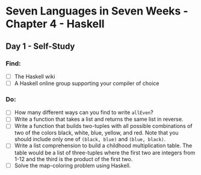 # Seven Languages in Seven Weeks - Chapter 4 - Haskell

## Day 1 - Self-Study

### Find:

- [ ] The Haskell wiki
- [ ] A Haskell online group supporting your compiler of choice

### Do:

- [ ] How many different ways can you find to write `allEven`?
- [ ] Write a function that takes a list and returns the same list in reverse.
- [ ] Write a function that builds two-tuples with all possible combinations of two of the colors black, white, blue, yellow, and red. Note that you should include only one of `(black, blue)` and `(blue, black)`.
- [ ] Write a list comprehension to build a childhood multiplication table. The table would be a list of three-tuples where the first two are integers from 1-12 and the third is the product of the first two.
- [ ] Solve the map-coloring problem using Haskell.
